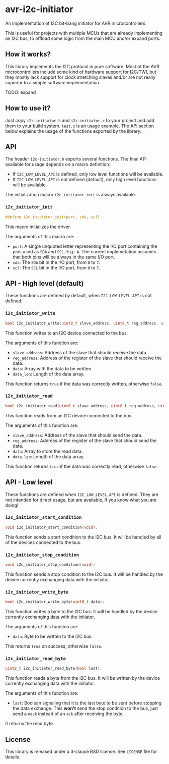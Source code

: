 # avr-i2c-initiator

An implementation of I2C bit-bang initiator for AVR microcontrollers.

This is useful for projects with multiple MCUs that are already implementing an I2C bus, to offload some logic from the main MCU and/or expand ports.


## How it works?

This library implements the I2C protocol in pure software. Most of the AVR microcontrollers include some kind of hardware support for I2C/TWI, but they mostly lack support for clock stretching slaves and/or are not really superior to a simple software implementation.

TODO: expand


## How to use it?

Just copy `i2c-initiator.h` and `i2c-initiator.c` to your project and add them to your build system. `test.c` is an usage example. The [API](#api) section below explains the usage of the functions exported by the library.


## API

The header `i2c-initiator.h` exports several functions. The final API available for usage depends on a macro definition:

- If `I2C_LOW_LEVEL_API` is defined, only low level functions will be available.
- If `I2C_LOW_LEVEL_API` is not defined (default), only high level functions will be available.

The initialization macro `i2c_initiator_init` is always available.


### `i2c_initiator_init`

```c
#define i2c_initiator_init(port, sda, scl)
```

This macro initializes the driver.

The arguments of this macro are:

- `port`: A single unquoted letter representing the I/O port containing the pins used as `SDA` and `SCL`. E.g.: `A`. The current implemetation assumes that both pins will be always in the same I/O port.
- `sda`: The `SDA` bit in the I/O port, from `0` to `7`.
- `scl`: The `SCL` bit in the I/O port, from `0` to `7`.


## API - High level (default)

These functions are defined by default, when `I2C_LOW_LEVEL_API` is not defined.


### `i2c_initiator_write`

```c
bool i2c_initiator_write(uint8_t slave_address, uint8_t reg_address, uint8_t *data, size_t data_len);
```

This function writes to an I2C device connected to the bus.

The arguments of this function are:

- `slave_address`: Address of the slave that should receive the data.
- `reg_address`: Address of the register of the slave that should receive the data.
- `data`: Array with the data to be written.
- `data_len`: Length of the data array.

This function returns `true` if the data was correctly written, otherwise `false`.


### `i2c_initiator_read`

```c
bool i2c_initiator_read(uint8_t slave_address, uint8_t reg_address, uint8_t *data, size_t data_len);
```

This function reads from an I2C device connected to the bus.

The arguments of this function are:

- `slave_address`: Address of the slave that should send the data.
- `reg_address`: Address of the register of the slave that should send the data.
- `data`: Array to store the read data.
- `data_len`: Length of the data array.

This function returns `true` if the data was correctly read, otherwise `false`.


## API - Low level

These functions are defined when `I2C_LOW_LEVEL_API` is defined. They are not intended for direct usage, but are available, if you know what you are doing!


### `i2c_initiator_start_condition`

```c
void i2c_initiator_start_condition(void);
```

This function sends a start condition to the I2C bus. It will be handled by all of the devices connected to the bus.


### `i2c_initiator_stop_condition`

```c
void i2c_initiator_stop_condition(void);
```

This function sends a stop condition to the I2C bus. It will be handled by the device currently exchanging data with the initiator.


### `i2c_initiator_write_byte`

```c
bool i2c_initiator_write_byte(uint8_t data);
```

This function writes a byte to the I2C bus. It will be handled by the device currently exchanging data with the initiator.

The arguments of this function are:

- `data`: Byte to be written to the I2C bus.

This returns `true` on success, otherwise `false`.


### `i2c_initiator_read_byte`

```c
uint8_t i2c_initiator_read_byte(bool last);
```

This function reads a byte from the I2C bus. It will be written by the device currently exchanging data with the initiator.

The arguments of this function are:

- `last`: Boolean signaling that it is the last byte to be sent before stopping the data exchange. This **won't** send the stop condition to the bus, just send a `nack` instead of an `ack` after receiving the byte.

It returns the read byte.


## License

This library is released under a 3-clause BSD license. See `LICENSE` file for details.
